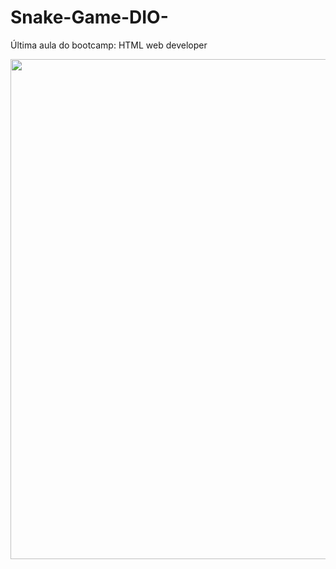 # Snake-Game-DIO-
Última aula do bootcamp: HTML web developer

<img src="https://user-images.githubusercontent.com/90194848/210847649-5523c3cf-a62a-44c4-a558-6e41f082a23e.png" width="800px">
